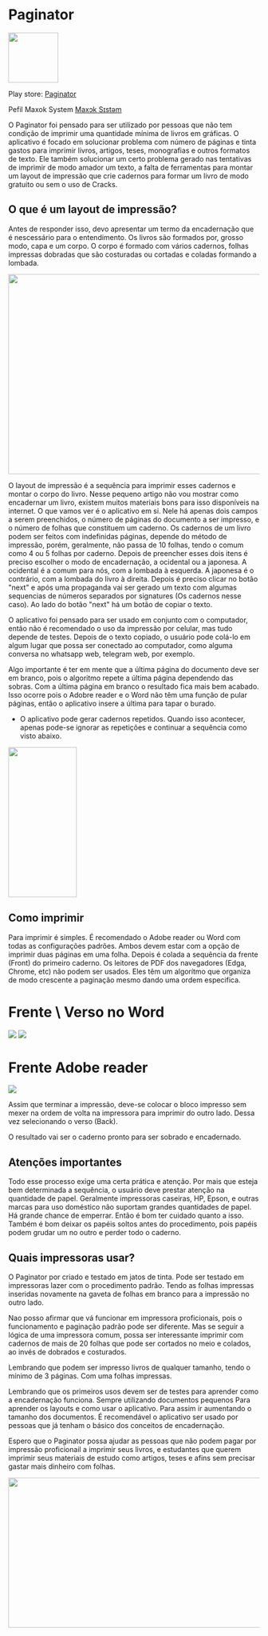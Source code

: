 # Paginator
<img src="https://github.com/alexisjunkes/Paginator/blob/main/paginator_icone_002.jpg?raw=true" width="100" height="100">  


Play store: [Paginator](https://play.google.com/store/apps/details?id=p.Paginador)

Pefil Maxok System [Maxɔk Sɪstəm](https://play.google.com/store/apps/dev?id=8889048160709029603)


O Paginator foi pensado para ser utilizado por pessoas que não tem condição de imprimir uma quantidade mínima de livros em gráficas. 
O aplicativo é focado em solucionar problema com número de páginas e tinta gastos para imprimir livros, artigos, teses, monografias e outros formatos de texto. 
Ele também solucionar um certo problema gerado nas tentativas de imprimir de modo amador um texto, a falta de ferramentas para montar um layout de impressão que crie cadernos para formar um livro de modo gratuito ou sem o uso de Cracks.

## O que é um layout de impressão?

Antes de responder isso, devo apresentar um termo da encadernação que é nescessário para o entendimento. 
Os livros são formados por, grosso modo, capa e um corpo. O corpo é formado com vários cadernos, folhas impressas dobradas que são costuradas ou cortadas e coladas formando a lombada.


<img src="https://github.com/alexisjunkes/Paginator/blob/main/WhatsApp%20Image%202021-05-26%20at%2013.11.16001.jpg?raw=true" width="533" height="400">

O layout de impressão é a sequência para imprimir esses cadernos e montar o corpo do livro. 
Nesse pequeno artigo não vou mostrar como encadernar um livro, existem muitos materiais bons para isso disponíveis na internet. 
O que vamos ver é o aplicativo em si. 
Nele há apenas dois campos a serem preenchidos, o número de páginas do documento a ser impresso, e o número de folhas que constituem um caderno. 
Os cadernos de um livro podem ser feitos com indefinidas páginas, depende do método de impressão, porém, geralmente, não passa de 10 folhas, tendo o comum como 4 ou 5 folhas por caderno. 
Depois de preencher esses dois itens é preciso escolher o modo de encadernação, a ocidental ou a japonesa. A ocidental é a comum para nós, com a lombada à esquerda. A japonesa é o contrário, com a lombada do livro à direita.
Depois é preciso clicar no botão "next" e após uma propaganda vai ser gerado um texto com algumas sequencias de números separados por signatures (Os cadernos nesse caso). Ao lado do botão "next" há um botão de copiar o texto. 

O aplicativo foi pensado para ser usado em conjunto com o computador, então não é recomendado o uso da impressão por celular, mas tudo depende de testes.
Depois de o texto copiado, o usuário pode colá-lo em algum lugar que possa ser conectado ao computador, como alguma conversa no whatsapp web, telegram web, por exemplo.

Algo importante é ter em mente que a última página do documento deve ser em branco, pois o algoritmo repete a última página dependendo das sobras. Com a última página em branco o resultado fica mais bem acabado. Isso ocorre pois o Adobre reader e o Word não têm uma função de pular páginas, então o aplicativo insere a última para tapar o burado. 

* O aplicativo pode gerar cadernos repetidos. Quando isso acontecer, apenas pode-se ignorar  as repetições e continuar a sequência como visto abaixo.

<img src="https://github.com/alexisjunkes/Paginator/blob/main/2021-05-26%20at%2023.58.16jjjjjj.jpg?raw=true" width="137" height="300"/>

## Como imprimir

Para imprimir é simples. É recomendado o Adobe reader ou Word com todas as configurações padrões. Ambos devem estar com a opção de imprimir duas páginas em uma folha. 
Depois é colada a sequência da frente (Front) do primeiro caderno. Os leitores de PDF dos navegadores (Edga, Chrome, etc) não podem ser usados. Eles têm um algorítmo que organiza de modo crescente a paginação mesmo dando uma ordem especifica.

# Frente  \\  Verso no Word

<img src="https://github.com/alexisjunkes/Paginator/blob/main/Captura%20de%20Tela%20(353).png?raw=true"/>  <img src="https://raw.githubusercontent.com/alexisjunkes/Paginator/main/Captura%20de%20Tela%20(354).png?raw=true"/>   

# Frente Adobe reader

<img src="https://github.com/alexisjunkes/Paginator/blob/main/Captura%20de%20Tela%20(356).jpg?raw=true"/>  

Assim que terminar a impressão, deve-se colocar o bloco impresso sem mexer na ordem de volta na impressora para imprimir do outro lado. Dessa vez selecionando o verso (Back).

O resultado vai ser o caderno pronto para ser sobrado e encadernado.

## Atenções importantes

Todo esse processo exige uma certa prática e atenção. Por mais que esteja bem determinada a sequência, o usuário deve prestar atenção na quantidade de papel. Geralmente impressoras caseiras, HP, Epson, e outras marcas para uso doméstico não suportam grandes quantidades de papel. Há grande chance de emperrar. Então é bom ter cuidado quanto a isso. 
Também é bom deixar os papéis soltos antes do procedimento, pois papéis podem grudar um no outro e perder todo o caderno. 

## Quais impressoras usar?
O Paginator por criado e testado em jatos de tinta. Pode ser testado em impressoras lazer com o procedimento padrão. Tendo as folhas impressas inseridas novamente na gaveta de folhas em branco para a impressão no outro lado. 

Nao posso afirmar que vá funcionar em impressora proficionais, pois o funcionamento e paginação padrão pode ser diferente. Mas se seguir a lógica de uma impressora comum, possa ser interessante imprimir com cadernos de mais de 20 folhas que pode ser cortados no meio e colados, ao invés de dobrados e costurados.

Lembrando que podem ser impresso livros de qualquer tamanho, tendo o mínimo de 3 páginas. Com uma folhas impressas.

Lembrando que os primeiros usos devem ser de testes para aprender como a encadernação funciona. Sempre utilizando documentos pequenos Para aprender os layouts e como usar o aplicativo. Para assim ir aumentando o tamanho dos documentos.
É recomendável o aplicativo ser usado por pessoas que já tenham o básico dos conceitos de encadernação.


Espero que o Paginator possa ajudar as pessoas que não podem pagar por impressão proficionail a imprimir seus livros, e estudantes que querem imprimir seus materiais de estudo como artigos, teses e afins sem precisar gastar mais dinheiro com folhas.

<img src="https://github.com/alexisjunkes/Paginator/blob/main/MAxok_system_logo001.jpg?raw=true" width="533" height="300">
